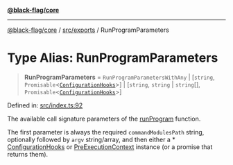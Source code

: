 [**@black-flag/core**](../../../README.md)

***

[@black-flag/core](../../../README.md) / [src/exports](../README.md) / RunProgramParameters

# Type Alias: RunProgramParameters

> **RunProgramParameters** = `RunProgramParametersWithAny` \| \[`string`, `Promisable`\<[`ConfigurationHooks`](ConfigurationHooks.md)\>\] \| \[`string`, `string` \| `string`[], `Promisable`\<[`ConfigurationHooks`](ConfigurationHooks.md)\>\]

Defined in: [src/index.ts:92](https://github.com/Xunnamius/black-flag/blob/d6004b46e3ac5a451e4e0f05bf5c8726ce157ac9/src/index.ts#L92)

The available call signature parameters of the [runProgram](../functions/runProgram.md) function.

The first parameter is always the required `commandModulesPath` string,
optionally followed by `argv` string/array, and then either a * [ConfigurationHooks](ConfigurationHooks.md) or [PreExecutionContext](../util/type-aliases/PreExecutionContext.md) instance (or a
promise that returns them).
